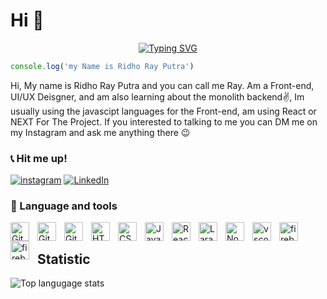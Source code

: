 # Hi 👋

<p align="center"><a href="https://git.io/typing-svg"><img src="https://readme-typing-svg.herokuapp.com?font=Fira+Code&pause=1000&color=F71CF2&center=true&vCenter=true&width=435&lines=Front-end+%26+UI%2FUX+Designer;Welcome+to+my+github+profile" alt="Typing SVG" /></a>
</p>

```javascript
console.log('my Name is Ridho Ray Putra')
```

<p>
Hi, My name is Ridho Ray Putra and you can call me Ray. Am a Front-end, UI/UX Deisgner, and am also learning about the monolith backend✌, Im usually using the javascipt languages for the Front-end, am using React or NEXT For The Project. If you interested to talking to me you can DM me on my Instagram and ask me anything there 😉
</p>


  

### 📞 Hit me up!

[![instagram](https://img.shields.io/badge/Instagram-purple?style=flat-square&logo=instagram&logoColor=white)](https://www.instagram.com/ridhoray__/)
[![LinkedIn](https://img.shields.io/badge/linkedin-blue?style=flat-square&logo=linkedin&logoColor=white)](https://www.linkedin.com/in/ridho-ray-25aa13236/)

  

### 🧰 Language and tools

<img  align="left"  alt="Git"  width="30px"  style="padding-right:10px;"  src="https://cdn.jsdelivr.net/gh/devicons/devicon/icons/git/git-original.svg" />

<img  align="left"  alt="GitHub"  width="30px"  style="padding-right:10px;"  src="https://cdn.jsdelivr.net/gh/devicons/devicon/icons/github/github-original.svg" />


<img  align="left"  alt="GitHub"  width="30px"  style="padding-right:10px;"  src="https://cdn.jsdelivr.net/gh/devicons/devicon/icons/figma/figma-original.svg" />





<img  align="left"  alt="HTML"  width="30px"  style="padding-right:10px;"  src="https://cdn.jsdelivr.net/gh/devicons/devicon/icons/html5/html5-plain.svg" />

<img  align="left"  alt="CSS"  width="30px"  style="padding-right:10px;"  src="https://cdn.jsdelivr.net/gh/devicons/devicon/icons/css3/css3-plain.svg" />

<img  align="left"  alt="JavaScript"  width="30px"  style="padding-right:10px;"  src="https://cdn.jsdelivr.net/gh/devicons/devicon/icons/javascript/javascript-plain.svg" />



<img  align="left"  alt="React"  width="30px"  style="padding-right:10px;"  src="https://cdn.jsdelivr.net/gh/devicons/devicon/icons/react/react-original.svg" />

<img  align="left"  alt="Laravel"  width="30px"  style="padding-right:10px;"  src="https://cdn.jsdelivr.net/gh/devicons/devicon/icons/laravel/laravel-plain.svg" />

<img  align="left"  alt="NodeJS"  width="30px"  style="padding-right:10px;"  src="https://cdn.jsdelivr.net/gh/devicons/devicon/icons/nodejs/nodejs-original.svg" />


<img  width="30px"  align="left"  alt="vscode"  style="padding-right:10px"  src="https://cdn.jsdelivr.net/gh/devicons/devicon/icons/vscode/vscode-original.svg" />
<img  width="30px"  alt="firebase"  style="padding-right:10px"  align="left"  src="https://cdn.jsdelivr.net/gh/devicons/devicon/icons/firebase/firebase-plain.svg" />
<img  width="30px"  alt="firebase"  style="padding-right:10px"  align="left"  src="https://cdn.jsdelivr.net/gh/devicons/devicon/icons/nextjs/nextjs-original.svg" />
<br />


## Statistic

 
![Top langugage stats](https://github-readme-stats.vercel.app/api/top-langs/?username=ridhorayputraa&count_private=true&layout=compact&theme=shades-of-purple&&hide=shell,css)
